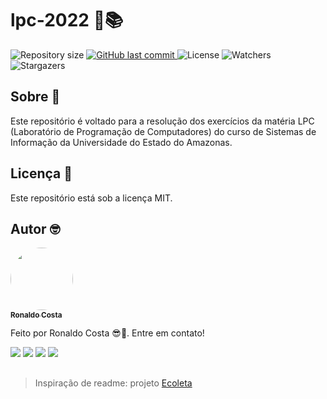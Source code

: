 # lpc-2022 🐍📚

<p align="left">

  <img alt="Repository size" src="https://img.shields.io/github/repo-size/ronaldocoding/lpc-2022">
  
  <a href="https://github.com/ronaldocoding/lpc-2022/commits/main">
    <img alt="GitHub last commit" src="https://img.shields.io/github/last-commit/ronaldocoding/lpc-2022">
  </a>
    
  <img alt="License" src="https://img.shields.io/badge/license-MIT-brightgreen">
    
  <img alt="Watchers" src="https://img.shields.io/github/watchers/ronaldocoding/lpc-2022?style=social">
     
  <img alt="Stargazers" src="https://img.shields.io/github/stars/ronaldocoding/lpc-2022?style=social">
  
</p>

## Sobre 📖

Este repositório é voltado para a resolução dos exercícios da matéria LPC (Laboratório de Programação de Computadores) do curso de Sistemas de Informação da Universidade do Estado do Amazonas.

## Licença 📝

Este repositório está sob a licença MIT. 

## Autor 🤓

<a href="https://github.com/ronaldocoding">
 <img style="border-radius: 50%;" src="https://github.com/ronaldocoding.png" width="100px;" alt=""/>
 <br />
 <sub><b>Ronaldo Costa</b></sub>
</a>

Feito por Ronaldo Costa 😎🖖. Entre em contato!

<a href = "mailto:ronaldocosta.developer@gmail.com"><img src="https://img.shields.io/badge/-Gmail-%23333?style=for-the-badge&logo=gmail&logoColor=white" target="_blank"></a>
<a href="https://www.linkedin.com/in/ronaldocoding" target="_blank"><img src="https://img.shields.io/badge/-LinkedIn-%230077B5?style=for-the-badge&logo=linkedin&logoColor=white" target="_blank"></a>
<a href="https://instagram.com/ronaldocoding" target="_blank"><img src="https://img.shields.io/badge/-Instagram-%23E4405F?style=for-the-badge&logo=instagram&logoColor=white" target="_blank"></a>
<a href="https://twitter.com/ronaldocoding" target="_blank"><img src="https://img.shields.io/badge/Twitter-1DA1F2?style=for-the-badge&logo=twitter&logoColor=white" target="_blank"></a>

##

> Inspiração de readme: projeto [Ecoleta](https://github.com/tgmarinho/Ecoleta)
